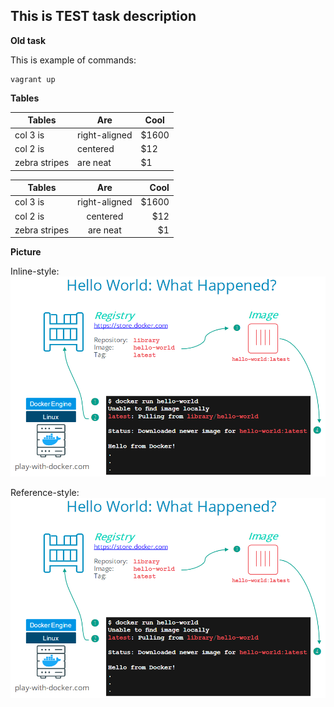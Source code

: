 
## This is TEST task description

**Old task**

This is example of commands:
```
vagrant up
```

**Tables**

| Tables        | Are           | Cool  |
| ------------- | ------------- | ----- |
| col 3 is      | right-aligned | $1600 |
| col 2 is      | centered      |   $12 |
| zebra stripes | are neat      |    $1 |


| Tables        | Are           | Cool  |
| ------------- |:-------------:| -----:|
| col 3 is      | right-aligned | $1600 |
| col 2 is      | centered      |   $12 |
| zebra stripes | are neat      |    $1 |


**Picture**

Inline-style: 
![This is Inline style](https://github.com/propalparolnapervom/OVERALL/blob/master/Pictures/test.PNG "Just example of Inline style")



Reference-style: 
![This is Reference style][xburser_logo]

[xburser_logo]: https://github.com/propalparolnapervom/OVERALL/blob/master/Pictures/test.PNG "Same, but Reference style"





